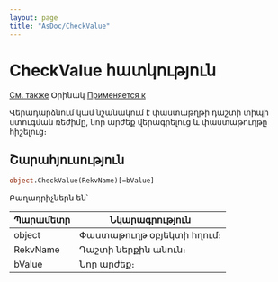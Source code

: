 ```yaml
---
layout: page
title: "AsDoc/CheckValue"
---
```



# CheckValue հատկություն

[См. также](../Asdoc.md) Օրինակ [Применяется к](../Asdoc.md)

Վերադարձնում կամ նշանակում է փաստաթղթի դաշտի տիպի ստուգման ռեժիմը, նոր արժեք վերագրելուց և փաստաթուղթը հիշելուց։ 


## Շարահյուսություն

``` vb
object.CheckValue(RekvName)[=bValue]
```

Բաղադրիչներն են՝

| Պարամետր | Նկարագրություն |
|--|--|
| object | Փաստաթուղթ օբյեկտի հղում։ |
| RekvName |Դաշտի ներքին անուն։  |
| bValue| Նոր արժեք։ |

